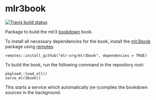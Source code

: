# mlr3book

[![Travis build status](https://travis-ci.org/mlr-org/mlr3book.svg?branch=master)](https://travis-ci.org/mlr-org/mlr3book)

Package to build the mlr3 [bookdown](https://bookdown.org/) book.

To install all necessary dependencies for the book, install the [mlr3book](https://github.com/mlr-org/mlr3book) package using [remotes](https://cran.r-project.org/package=remotes):
```{r index-1, eval=FALSE}
remotes::install_github("mlr-org/mlr3book", dependencies = TRUE)
```

To build the book, run the following command in the repository root:
```{r}
pkgload::load_all()
serve_mlr3book()
```
This starts a service which automatically (re-)compiles the bookdown sources in the background.
